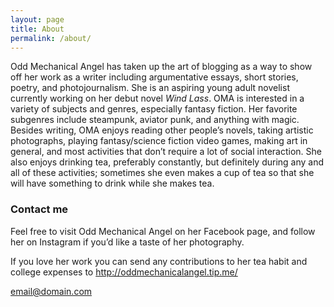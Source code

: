 ```yaml
---
layout: page
title: About
permalink: /about/
---
```


Odd Mechanical Angel has taken up the art of blogging as a way to show off her work as a writer including argumentative essays, short stories, poetry, and photojournalism. She is an aspiring young adult novelist currently working on her debut novel *Wind Lass*. OMA is interested in a variety of subjects and genres, especially fantasy fiction. Her favorite subgenres include steampunk, aviator punk, and anything with magic. Besides writing, OMA enjoys reading other people’s novels, taking artistic photographs, playing fantasy/science fiction video games, making art in general, and most activities that don’t require a lot of social interaction. She also enjoys drinking tea, preferably constantly, but definitely during any and all of these activities; sometimes she even makes a cup of tea so that she will have something to drink while she makes tea.

### Contact me

Feel free to visit Odd Mechanical Angel on her Facebook page, and follow her on Instagram if you’d like a taste of her photography. 

If you love her work you can send any contributions to her tea habit and college expenses to http://oddmechanicalangel.tip.me/

[email@domain.com](mailto:email@domain.com)
